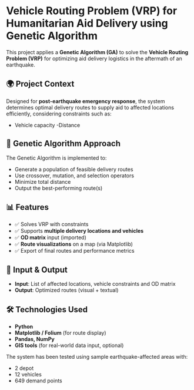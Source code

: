 # Vehicle Routing Problem (VRP) for Humanitarian Aid Delivery using Genetic Algorithm

This project applies a **Genetic Algorithm (GA)** to solve the **Vehicle Routing Problem (VRP)** for optimizing aid delivery logistics in the aftermath of an earthquake.

## 🌍 Project Context

Designed for **post-earthquake emergency response**, the system determines optimal delivery routes to supply aid to affected locations efficiently, considering constraints such as:
- Vehicle capacity
 -Distance

## 🧬 Genetic Algorithm Approach

The Genetic Algorithm is implemented to:
- Generate a population of feasible delivery routes
- Use crossover, mutation, and selection operators
- Minimize total distance
- Output the best-performing route(s)

## 📊 Features

- ✅ Solves VRP with constraints
- ✅ Supports **multiple delivery locations and vehicles**
- ✅ **OD matrix** input (imported)
- ✅ **Route visualizations** on a map (via Matplotlib)
- ✅ Export of final routes and performance metrics

## 📁 Input & Output

- **Input**: List of affected locations, vehicle constraints and OD matrix
- **Output**: Optimized routes (visual + textual)

## 🛠 Technologies Used

- **Python**
- **Matplotlib / Folium** (for route display)
- **Pandas, NumPy**
- **GIS tools** (for real-world data input, optional)



The system has been tested using sample earthquake-affected areas with:
- 2 depot
- 12 vehicles
- 649 demand points



